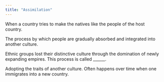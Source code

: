 ```yaml
---
title: "Assimilation"
---
```

When a country tries to make the natives like the people of the host country.

The process by which people are gradually absorbed and integrated into another culture.

Ethnic groups lost their distinctive culture through the domination of newly expanding empires. This process is called ______.

Adopting the traits of another culture. Often happens over time when one immigrates into a new country.

